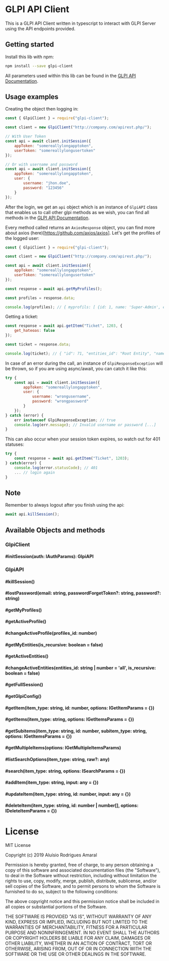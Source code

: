 # GLPI API Client

This is a GLPI API Client written in typescript to interact with GLPI Server using the API endpoints provided.

## Getting started

Install this lib with npm:

```bash
npm install --save glpi-client
```

All parameters used within this lib can be found in the [GLPI API Documentation](https://github.com/glpi-project/glpi/blob/master/apirest.md).

## Usage examples

Creating the object then logging in:

```javascript
const { GlpiClient } = require("glpi-client");

const client = new GlpiClient("http://company.com/apirest.php/");

// With User Token
const api = await client.initSession({
    appToken: "somereallylongapptoken",
    userToken: "somereallylongusertoken"
});

// Or with username and password
const api = await client.initSession({
    appToken: "somereallylongapptoken",
    user: {
        username: "jhon.doe",
        password: "123456"
    }
});
```

After the login, we get an `api` object which is an instance of `GlpiAPI` class that enables us to call other glpi methods as we wish, you can find all methods in the [GLPI API Documentation](https://github.com/glpi-project/glpi/blob/master/apirest.md).

Every method called returns an `AxiosResponse` object, you can find more about axios (here)[https://github.com/axios/axios]. Let's get the profiles of the logged user:

```javascript
const { GlpiClient } = require("glpi-client");

const client = new GlpiClient("http://company.com/apirest.php/");

const api = await client.initSession({
    appToken: "somereallylongapptoken",
    userToken: "somereallylongusertoken"
});

const response = await api.getMyProfiles();

const profiles = response.data;

console.log(profiles); // { myprofils: [ {id: 1, name: 'Super-Admin', entities: [Array] } ] }
```

Getting a ticket:

```javascript
const response = await api.getItem("Ticket", 1203, {
    get_hateoas: false
});

const ticket = response.data;

console.log(ticket); // { "id": 71, "entities_id": "Root Entity", "name": "adelaunay-ThinkPad-Edge-E320" ... }
```

In case of an error during the call, an instance of `GlpiResponseException` will be thrown, so if you are using async/await, you can catch it like this:

```javascript
try {
    const api = await client.initSession({
        appToken: "somereallylongapptoken",
        user: {
            username: "wrongusername",
            password: "wrongpassword"
        }
    });
} catch (error) {
    err instanceof GlpiResponseException; // true
    console.log(err.message); // Invalid username or password [...]
}
```

This can also occur when your session token expires, so watch out for 401 statuses:

```javascript
try {
    const response = await api.getItem("Ticket", 1203);
} catch(error) {
    console.log(error.statusCode); // 401
    ... // login again
}
```

## Note

Remember to always logout after you finish using the api:

```javascript
await api.killSession();
```

## Available Objects and methods

### GlpiClient

#### #initSession(auth: IAuthParams): GlpiAPI

### GlpiAPI

#### #killSession()

#### #lostPassword(email: string, passwordForgetToken?: string, password?: string)

#### #getMyProfiles()

#### #getActiveProfile()

#### #changeActiveProfile(profiles_id: number)

#### #getMyEntities(is_recursive: boolean = false)

#### #getActiveEntities()

#### #changeActiveEntities(entities_id: string | number = 'all', is_recursive: boolean = false)

#### #getFullSession()

#### #getGlpiConfig()

#### #getItem(item_type: string, id: number, options: IGetItemParams = {})

#### #getItems(item_type: string, options: IGetItemsParams = {})

#### #getSubitems(item_type: string, id: number, subitem_type: string, options: IGetItemsParams = {})

#### #getMultipleItems(options: IGetMultipleItemsParams)

#### #listSearchOptions(item_type: string, raw?: any)

#### #search(item_type: string, options: ISearchParams = {})

#### #addItem(item_type: string, input: any = {})

#### #updateItem(item_type: string, id: number, input: any = {})

#### #deleteItem(item_type: string, id: number | number[], options: IDeleteItemParams = {})

# License

MIT License

Copyright (c) 2019 Aluísio Rodrigues Amaral

Permission is hereby granted, free of charge, to any person obtaining a copy
of this software and associated documentation files (the "Software"), to deal
in the Software without restriction, including without limitation the rights
to use, copy, modify, merge, publish, distribute, sublicense, and/or sell
copies of the Software, and to permit persons to whom the Software is
furnished to do so, subject to the following conditions:

The above copyright notice and this permission notice shall be included in all
copies or substantial portions of the Software.

THE SOFTWARE IS PROVIDED "AS IS", WITHOUT WARRANTY OF ANY KIND, EXPRESS OR
IMPLIED, INCLUDING BUT NOT LIMITED TO THE WARRANTIES OF MERCHANTABILITY,
FITNESS FOR A PARTICULAR PURPOSE AND NONINFRINGEMENT. IN NO EVENT SHALL THE
AUTHORS OR COPYRIGHT HOLDERS BE LIABLE FOR ANY CLAIM, DAMAGES OR OTHER
LIABILITY, WHETHER IN AN ACTION OF CONTRACT, TORT OR OTHERWISE, ARISING FROM,
OUT OF OR IN CONNECTION WITH THE SOFTWARE OR THE USE OR OTHER DEALINGS IN THE
SOFTWARE.
